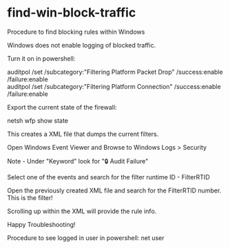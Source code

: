# find-win-block-traffic
Procedure to find blocking rules within Windows

Windows does not enable logging of blocked traffic.

Turn it on in powershell:

auditpol /set /subcategory:"Filtering Platform Packet Drop" /success:enable /failure:enable  
auditpol /set /subcategory:"Filtering Platform Connection" /success:enable /failure:enable  

Export the current state of the firewall:

netsh wfp show state

This creates a XML file that dumps the current filters.

Open Windows Event Viewer and Browse to Windows Logs > Security

Note - Under "Keyword" look for "🔒 Audit Failure"

Select one of the events and search for the filter runtime ID - FilterRTID

Open the previously created XML file and search for the FilterRTID number. This is the filter! 

Scrolling up within the XML will provide the rule info.

Happy Troubleshooting!

Procedure to see logged in user in powershell:
net user
